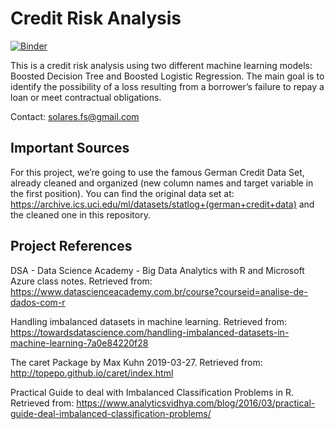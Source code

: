 # Credit Risk Analysis
[![Binder](https://mybinder.org/badge_logo.svg)](https://mybinder.org/v2/gh/fsolares/R-Credit_Risk_Analysis/edit/master/README.md/master)

This is a credit risk analysis using two different machine learning models: Boosted Decision Tree and Boosted Logistic Regression. The main goal is to identify the possibility of a loss resulting from a borrower’s failure to repay a loan or meet contractual obligations.

Contact: solares.fs@gmail.com

## Important Sources

For this project, we’re going to use the famous German Credit Data Set, already cleaned and organized (new column names and target variable in the first position). You can find the original data set at: https://archive.ics.uci.edu/ml/datasets/statlog+(german+credit+data) and the cleaned one in this repository.

## Project References

DSA - Data Science Academy -  Big Data Analytics with R and Microsoft Azure class notes. Retrieved from: https://www.datascienceacademy.com.br/course?courseid=analise-de-dados-com-r

Handling imbalanced datasets in machine learning. Retrieved from:
https://towardsdatascience.com/handling-imbalanced-datasets-in-machine-learning-7a0e84220f28

The caret Package by Max Kuhn 2019-03-27. Retrieved from: http://topepo.github.io/caret/index.html

Practical Guide to deal with Imbalanced Classification Problems in R. Retrieved from: https://www.analyticsvidhya.com/blog/2016/03/practical-guide-deal-imbalanced-classification-problems/
